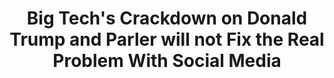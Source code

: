 ---
title: "Big Tech's Crackdown on Donald Trump and Parler will not Fix the Real Problem With Social Media"

year: 2021

venue: "Time"

link: "https://time.com/5928982/deplatforming-trump-parler/"

archive: "https://web.archive.org/web/20210114084348/https://time.com/5928982/deplatforming-trump-parler/"

related_paper: 'Do Platform Migrations Compromise Content Moderation? Evidence from r/The_Donald and r/Incels'

---